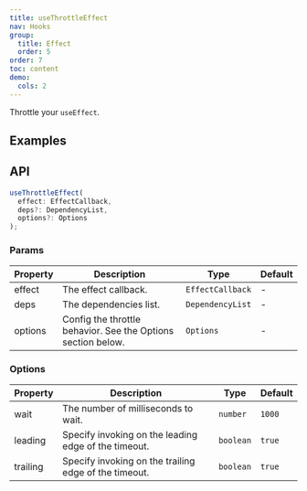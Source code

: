 ```yaml
---
title: useThrottleEffect
nav: Hooks
group:
  title: Effect
  order: 5
order: 7
toc: content
demo:
  cols: 2
---
```


Throttle your `useEffect`.

## Examples

<code src="./demo/demo1.tsx"></code>

## API

```typescript
useThrottleEffect(
  effect: EffectCallback,
  deps?: DependencyList,
  options?: Options
);
```

### Params

| Property | Description                                                  | Type             | Default |
| -------- | ------------------------------------------------------------ | ---------------- | ------- |
| effect   | The effect callback.                                         | `EffectCallback` | -       |
| deps     | The dependencies list.                                       | `DependencyList` | -       |
| options  | Config the throttle behavior. See the Options section below. | `Options`        | -       |

### Options

| Property | Description                                           | Type      | Default |
| -------- | ----------------------------------------------------- | --------- | ------- |
| wait     | The number of milliseconds to wait.                   | `number`  | `1000`  |
| leading  | Specify invoking on the leading edge of the timeout.  | `boolean` | `true`  |
| trailing | Specify invoking on the trailing edge of the timeout. | `boolean` | `true`  |
